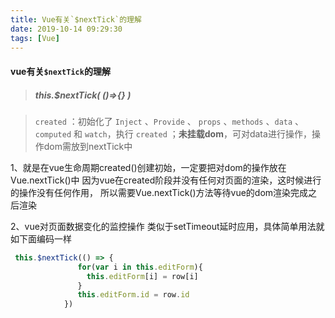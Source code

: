 ```yaml
---
title: Vue有关`$nextTick`的理解
date: 2019-10-14 09:29:30
tags: [Vue]
---
```




#### vue有关`$nextTick`的理解

> ##### this.$nextTick( ()=>{} )

> `created` ：初始化了 `Inject` 、`Provide` 、 `props` 、`methods` 、`data` 、`computed` 和 `watch`，执行 `created` ；**未挂载dom**，可对data进行操作，操作dom需放到nextTick中

1、就是在vue生命周期created()创建初始，一定要把对dom的操作放在Vue.nextTick()中
因为vue在created阶段并没有任何对页面的渲染，这时候进行的操作没有任何作用，
所以需要Vue.nextTick()方法等待vue的dom渲染完成之后渲染

2、vue对页面数据变化的监控操作
类似于setTimeout延时应用，具体简单用法就如下面编码一样

```js
 this.$nextTick(() => {
               for(var i in this.editForm){
                 this.editForm[i] = row[i]
               }
               this.editForm.id = row.id
            })

```

